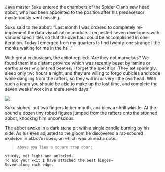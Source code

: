 Java master Suku entered the chambers of the Spider Clan’s new head abbot, who had been appointed to the position after his predecessor mysteriously went missing.

Suku said to the abbot: “Last month I was ordered to completely re-implement the data visualization module.  I requested seven developers with various specialities so that the overhaul could be accomplished in one iteration.  Today I emerged from my quarters to find twenty-one strange little monks waiting for me in the hall.”

With great enthusiasm, the abbot replied: “Are they not marvelous?  We found them in a distant province which was recently beset by famine or earthquakes or giant red beetles; I forget the specifics.  They eat sparingly, sleep only two hours a night, and they are willing to forgo cubicles and code while dangling from the rafters, so they will incur very little overhead.  With such a team you should be able to make up the lost time, and complete the seven weeks’ work in a mere seven days.”

![](/pages/case-62/confusion.jpg)

Suku sighed, put two fingers to her mouth, and blew a shrill whistle.  At the sound a dozen tiny robed figures jumped from the rafters onto the stunned abbot, knocking him unconscious.

The abbot awoke in a dark stone pit with a single candle burning by his side.  As his eyes adjusted to the gloom he discovered a rat-scoured skeleton in abbot’s robes, on which was pinned a note:

>     Above you lies a square trap door: 
    sturdy, yet light and unlocked. 
    To aid your exit I have attached the best hinges—
    Seven along each edge.

